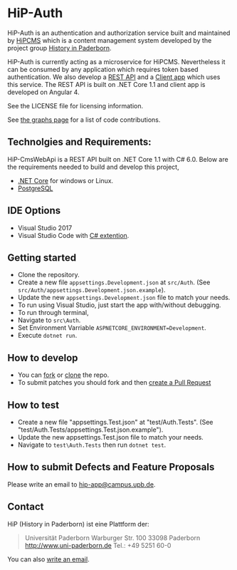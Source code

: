 HiP-Auth
======
HiP-Auth is an authentication and authorization service built and maintained by [HiPCMS](https://github.com/HiP-App/HiP-CmsWebApi) which is a content management system developed by the project group [History in 
Paderborn](http://is.uni-paderborn.de/fachgebiete/fg-engels/lehre/ss15/hip-app/pg-hip-app.html).

HiP-Auth is currently acting as a microservice for HiPCMS. Nevertheless it can be consumed by any application which requires token based authentication.
We also develop a [REST API](https://github.com/HiP-App/HiP-CmsWebApi) and a [Client app](https://github.com/HiP-App/HiP-CmsAngularApp) which uses this service. The REST API is built on .NET Core 1.1 and client app is developed on Angular 4.

See the LICENSE file for licensing information.

See [the graphs page](https://github.com/HiP-App/HiP-Auth/graphs/contributors) 
for a list of code contributions.

## Technolgies and Requirements:
HiP-CmsWebApi is a REST API built on .NET Core 1.1 with C# 6.0. Below are the requirements needed to build and develop this project,
 * [.NET Core](https://www.microsoft.com/net/core#windows) for windows or Linux.
 * [PostgreSQL](http://www.postgresql.org/download/)

## IDE Options
 * Visual Studio 2017
 * Visual Studio Code with [C# extention](https://marketplace.visualstudio.com/items?itemName=ms-vscode.csharp).
 
## Getting started

 * Clone the repository.
 * Create a new file `appsettings.Development.json` at `src/Auth`. (See `src/Auth/appsettings.Development.json.example`).
 * Update the new `appsettings.Development.json` file to match your needs.
 * To run using Visual Studio, just start the app with/without debugging.
 * To run through terminal,
  * Navigate to `src\Auth`.
  * Set Environment Varriable `ASPNETCORE_ENVIRONMENT=Development`.
  * Execute `dotnet run`.

## How to develop

 * You can [fork](https://help.github.com/articles/fork-a-repo/) or [clone](https://help.github.com/articles/cloning-a-repository/) the repo.
 * To submit patches you should fork and then [create a Pull Request](https://help.github.com/articles/using-pull-requests/)

## How to test
 * Create a new file "appsettings.Test.json" at "test/Auth.Tests". (See "test/Auth.Tests/appsettings.Test.json.example").
 * Update the new appsettings.Test.json file to match your needs.
 * Navigate to `test\Auth.Tests` then run `dotnet test`.


## How to submit Defects and Feature Proposals

Please write an email to [hip-app@campus.upb.de](mailto:hip-app@campus.upb.de).

## Contact

HiP (History in Paderborn) ist eine Plattform der:

> Universität Paderborn
> Warburger Str. 100
> 33098 Paderborn
> http://www.uni-paderborn.de
> Tel.: +49 5251 60-0

You can also [write an email](mailto:hip-app@campus.upb.de).
